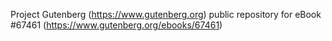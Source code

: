Project Gutenberg (https://www.gutenberg.org) public repository for
eBook #67461 (https://www.gutenberg.org/ebooks/67461)

